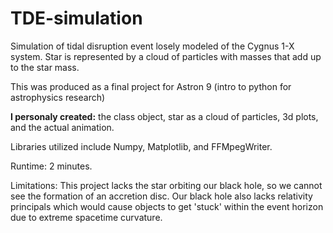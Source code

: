 # TDE-simulation
Simulation of tidal disruption event losely modeled of the Cygnus 1-X system. Star is represented by a cloud of particles with masses that add up to the star mass.

This was produced as a final project for Astron 9 (intro to python for astrophysics research) 

**I personaly created:** the class object, star as a cloud of particles, 3d plots, and the actual animation.

Libraries utilized include Numpy, Matplotlib, and FFMpegWriter.

Runtime: 2 minutes.

Limitations: This project lacks the star orbiting our black hole, so we cannot see the formation of an accretion disc. Our black hole also lacks relativity principals which would cause objects to get 'stuck' within the event horizon due to extreme spacetime curvature. 

